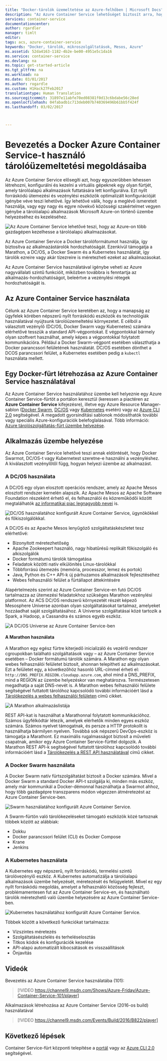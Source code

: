 ```yaml
---
title: "Docker-tárolók üzemeltetése az Azure-felhőben | Microsoft Docs"
description: "Az Azure Container Service lehetőséget biztosít arra, hogy egyszerűbben lehessen létrehozni, konfigurálni és kezelni a virtuális gépeknek egy olyan fürtjét, amely tárolóalapú alkalmazások futtatására lett konfigurálva."
services: container-service
documentationcenter: 
author: rgardler
manager: timlt
editor: 
tags: acs, azure-container-service
keywords: "Docker, tárolók, mikroszolgáltatások, Mesos, Azure"
ms.assetid: 52da4163-1182-4b2e-be00-4951e5c1da16
ms.service: container-service
ms.devlang: na
ms.topic: get-started-article
ms.tgt_pltfrm: na
ms.workload: na
ms.date: 03/01/2017
ms.author: rogardle
ms.custom: H1Hack27Feb2017
translationtype: Human Translation
ms.sourcegitcommit: 31897e11abfe70ed08381f0d13c6bdabe56c28ed
ms.openlocfilehash: 04fabadb1c713deb007b740369496b61bb5f424f
ms.lasthandoff: 03/02/2017



---
```

# <a name="introduction-to-docker-container-hosting-solutions-with-azure-container-service"></a>Bevezetés a Docker Azure Container Service-t használó tárolóüzemeltetési megoldásaiba 
Az Azure Container Service elősegíti azt, hogy egyszerűbben lehessen létrehozni, konfigurálni és kezelni a virtuális gépeknek egy olyan fürtjét, amely tárolóalapú alkalmazások futtatására lett konfigurálva. Ezt nyílt forráskódú ütemezési és vezénylési eszközök optimalizált konfigurációját igénybe véve teszi lehetővé. Így lehetővé válik, hogy a meglévő ismereteit használja, vagy egy nagy és egyre növekvő közösségi szakértelmet vegyen igénybe a tárolóalapú alkalmazások Microsoft Azure-on történő üzembe helyezéséhez és kezeléséhez.

![Az Azure Container Service lehetővé teszi, hogy az Azure-on több gazdagépen kezelhesse a tárolóalapú alkalmazásokat.](./media/acs-intro/acs-cluster-new.png)

Az Azure Container Service a Docker tárolóformátumot használja, így biztosítva az alkalmazástárolók hordozhatóságát. Ezenkívül támogatja a Marathon, a DC/OS, a Docker Swarm és a Kubernetes használatát, így tárolók ezreire vagy akár tízezreire is méretezheti ezeket az alkalmazásokat.

Az Azure Container Service használatával igénybe veheti az Azure nagyvállalati szintű funkcióit, miközben továbbra is fenntartja az alkalmazás-hordozhatóságot, beleértve a vezénylési rétegek hordozhatóságát is.

## <a name="using-azure-container-service"></a>Az Azure Container Service használata
Célunk az Azure Container Service keretében az, hogy a manapság az ügyfelek körében népszerű nyílt forráskódú eszközök és technológiák használatával nyújtsunk tárolóüzemeltetési környezetet. E célból a választott vezénylő (DC/OS, Docker Swarm vagy Kubernetes) számára elérhetővé tesszük a standard API-végpontokat. E végpontokkal bármely olyan szoftvert használhat, amely képes a végpontokkal folytatott kommunikációra. Például a Docker Swarm-végpont esetében választhatja a Docker parancssori felületének használatát. DC/OS esetében dönthet a DCOS parancssori felület, a Kubernetes esetében pedig a `kubectl` használata mellett.

## <a name="creating-a-docker-cluster-by-using-azure-container-service"></a>Egy Docker-fürt létrehozása az Azure Container Service használatával
Az Azure Container Service használatához üzembe kell helyeznie egy Azure Container Service-fürtöt a portálon keresztül (keressen a piactéren az **Azure Container Service** kifejezésre), illetve egy Azure Resource Manager-sablon ([Docker Swarm](https://github.com/Azure/azure-quickstart-templates/tree/master/101-acs-swarm), [DC/OS](https://github.com/Azure/azure-quickstart-templates/tree/master/101-acs-dcos) vagy [Kubernetes](https://github.com/Azure/azure-quickstart-templates/tree/master/101-acs-kubernetes) esetén) vagy az [Azure CLI 2.0](container-service-create-acs-cluster-cli.md) segítségével. A megadott gyorsindítási sablonok módosíthatók további vagy speciális Azure-konfigurációk belefoglalásával. Több információ: [Azure tárolószolgáltatás-fürt üzembe helyezése](container-service-deployment.md).

## <a name="deploying-an-application"></a>Alkalmazás üzembe helyezése
Az Azure Container Service lehetővé teszi annak eldöntését, hogy Docker Swarmot, DC/OS-t vagy Kubernetest szeretne-e használni a vezényléshez. A kiválasztott vezénylőtől függ, hogyan helyezi üzembe az alkalmazást.

### <a name="using-dcos"></a>A DC/OS használata
A DC/OS egy olyan elosztott operációs rendszer, amely az Apache Mesos elosztott rendszer kernelén alapszik. Az Apache Mesos az Apache Software Foundation részeként érhető el, és felhasználói és közreműködői között megtalálhatók [az informatikai piac legnagyobb nevei](http://mesos.apache.org/documentation/latest/powered-by-mesos/) is.

![DC/OS használatához konfigurált Azure Container Service, ügynökökkel és főkiszolgálókkal.](media/acs-intro/dcos.png)

A DC/OS és az Apache Mesos lenyűgöző szolgáltatáskészletet tesz elérhetővé:

* Bizonyított méretezhetőség
* Apache Zookeepert használó, nagy hibatűrésű replikált főkiszolgáló és alkiszolgálók
* Docker formátumú tárolók támogatása
* Feladatok közötti natív elkülönítés Linux-tárolókkal
* Többforrású ütemezés (memória, processzor, lemez és portok)
* Java, Python és C++ API-k új párhuzamos alkalmazások fejlesztéséhez
* Webes felhasználói felület a fürtállapot áttekintésére

Alapértelmezés szerint az Azure Container Service-en futó DC/OS tartalmazza az ütemezési feladatokhoz szükséges Marathon vezénylési platformot. Az ACS DC/OS rendszerű környezetét részét képező Mesosphere Universe azonban olyan szolgáltatásokat tartalmaz, amelyeket hozzáadhat saját szolgáltatásához. A Universe szolgáltatásai közé tartozik a Spark, a Hadoop, a Cassandra és számos egyéb eszköz.

![A DC/OS Universe az Azure Container Service-ben](media/dcos/universe.png)

#### <a name="using-marathon"></a>A Marathon használata
A Marathon egy egész fürtre kiterjedő inicializáló és vezérlő rendszer cgroupokban található szolgáltatások vagy – az Azure Container Service esetében – Docker formátumú tárolók számára. A Marathon egy olyan webes felhasználói felületet biztosít, ahonnan telepítheti az alkalmazásokat. Ezt a felületet egy, a következőhöz hasonló URL-címmel érheti el: `http://DNS_PREFIX.REGION.cloudapp.azure.com`, ahol mind a DNS\_PREFIX, mind a REGION az üzembe helyezéskor van meghatározva. Természetesen megadhatja a saját DNS-nevét is. A Marathon webes felhasználói felülete segítségével futtatott tárolóhoz kapcsolódó további információért lásd a [Tárolókezelés a webes felhasználói felületen](container-service-mesos-marathon-ui.md) című cikket.

![A Marathon alkalmazáslistája](media/dcos/marathon-applications-list.png)

REST API-kat is használhat a Marathonnal folytatott kommunikációhoz. Számos ügyfélkódtár létezik, amelyek elérhetők minden egyes eszköz számára. Számos nyelvet támogatnak, és persze a HTTP protokollt is használhatja bármilyen nyelven. Továbbá sok népszerű DevOps-eszköz is támogatja a Marathont. Ez maximális rugalmasságot biztosít a műveleti csapatnak, amikor egy Azure Container Service-fürttel dolgozik. A Marathon REST API-k segítségével futtatott tárolóhoz kapcsolódó további információért lásd a [Tárolókezelés a REST API használatával](container-service-mesos-marathon-rest.md) című cikket.

### <a name="using-docker-swarm"></a>A Docker Swarm használata
A Docker Swarm natív fürtszolgáltatást biztosít a Docker számára. Mivel a Docker Swarm a standard Docker API-t szolgálja ki, minden más eszköz, amely már kommunikál a Docker-démonnal használhatja a Swarmot ahhoz, hogy több gazdagépre transzparens módon végezzen átméretezést az Azure Container Service-ben.

![Swarm használatához konfigurált Azure Container Service.](media/acs-intro/acs-swarm2.png)

A Swarm-fürtön való tárolókezeléseket támogató eszközök közé tartoznak többek között az alábbiak:

* Dokku
* Docker parancssori felület (CLI) és Docker Compose
* Krane
* Jenkins

### <a name="using-kubernetes"></a>A Kubernetes használata
A Kubernetes egy népszerű, nyílt forráskódú, termelési szintű tárolóvezénylő eszköz. A Kubernetes automatizálja a tárolóalapú alkalmazások üzembe helyezését, méretezését és felügyeletét. Mivel ez egy nyílt forráskódú megoldás, amelyet a felhasználói közösség fejleszt, problémamentesen fut az Azure Container Service-en, és használható tárolók méretezhető való üzembe helyezésére az Azure Container Service-ben.

![Kubernetes használatához konfigurált Azure Container Service.](media/acs-intro/kubernetes.png)

Többek között a következő funkciókat tartalmazza:
* Vízszintes méretezés
* Szolgáltatásészlelés és terheléselosztás
* Titkos kódok és konfigurációk kezelése
* API-alapú automatizált kibocsátások és visszaállítások
* Önjavítás




## <a name="videos"></a>Videók
Bevezetés az Azure Container Service használatába (101):  

> [!VIDEO https://channel9.msdn.com/Shows/Azure-Friday/Azure-Container-Service-101/player]
>
>

Alkalmazások létrehozása az Azure Container Service (2016-os build) használatával

> [!VIDEO https://channel9.msdn.com/Events/Build/2016/B822/player]
>
>

## <a name="next-steps"></a>Következő lépések

Container Service-fürt központi telepítése a [portál](container-service-deployment.md) vagy az [Azure CLI 2.0](container-service-create-acs-cluster-cli.md) segítségével.

